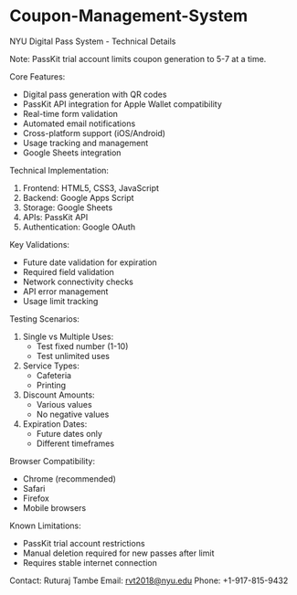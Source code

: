 # Coupon-Management-System
NYU Digital Pass System - Technical Details

Note: PassKit trial account limits coupon generation to 5-7 at a time.

Core Features:
- Digital pass generation with QR codes
- PassKit API integration for Apple Wallet compatibility
- Real-time form validation
- Automated email notifications
- Cross-platform support (iOS/Android)
- Usage tracking and management
- Google Sheets integration

Technical Implementation:
1. Frontend: HTML5, CSS3, JavaScript
2. Backend: Google Apps Script
3. Storage: Google Sheets
4. APIs: PassKit API
5. Authentication: Google OAuth

Key Validations:
- Future date validation for expiration
- Required field validation
- Network connectivity checks
- API error management
- Usage limit tracking

Testing Scenarios:
1. Single vs Multiple Uses:
   - Test fixed number (1-10)
   - Test unlimited uses
2. Service Types:
   - Cafeteria
   - Printing
3. Discount Amounts:
   - Various values
   - No negative values
4. Expiration Dates:
   - Future dates only
   - Different timeframes

Browser Compatibility:
- Chrome (recommended)
- Safari
- Firefox
- Mobile browsers

Known Limitations:
- PassKit trial account restrictions
- Manual deletion required for new passes after limit
- Requires stable internet connection

Contact:
Ruturaj Tambe
Email: rvt2018@nyu.edu
Phone: +1-917-815-9432
